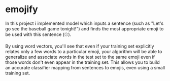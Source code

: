 # emojify

In this project i implemented model which inputs a sentence (such as "Let's go see the baseball game tonight!") and finds the most appropriate emoji to be used with this sentence (⚾️).

By using word vectors, you'll see that even if your training set explicitly relates only a few words to a particular emoji, your algorithm will be able to generalize and associate words in the test set to the same emoji even if those words don't even appear in the training set. This allows you to build an accurate classifier mapping from sentences to emojis, even using a small training set.
